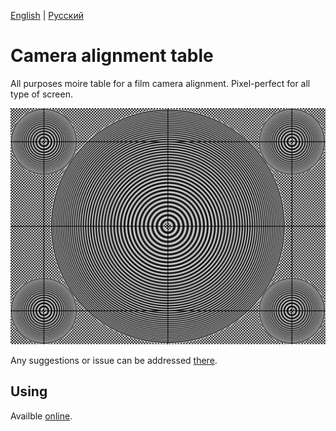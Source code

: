 [English](README.md) | [Русский](README.ru.md)
# Camera alignment table

All purposes moire table for a film camera alignment. Pixel-perfect for all type of screen.

![Example](https://github.com/TheLongRunSmoke/camera-alignment-table/raw/master/static/camera-alignment-table.jpg)

Any suggestions or issue can be addressed [there](https://github.com/TheLongRunSmoke/camera-alignment-table/issues).

## Using

Availble [online](https://thelongrunsmoke.github.io/camera-alignment-table).